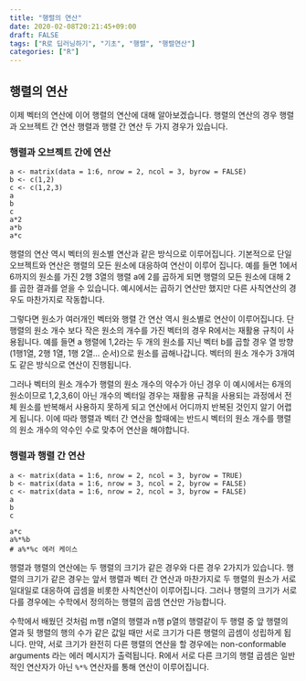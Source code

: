 ```yaml
---
title: "행렬의 연산"
date: 2020-02-08T20:21:45+09:00
draft: FALSE
tags: ["R로 딥러닝하기", "기초", "행렬", "행렬연산"]
categories: ["R"]
---
```


## 행렬의 연산

이제 벡터의 연산에 이어 행렬의 연산에 대해 알아보겠습니다. 행렬의 연산의 경우 행렬과 오브젝트 간 연산 행렬과 행렬 간 연산 두 가지 경우가 있습니다.

### 행렬과 오브젝트 간에 연산

```
a <- matrix(data = 1:6, nrow = 2, ncol = 3, byrow = FALSE)
b <- c(1,2)
c <- c(1,2,3)
a
b
c
a*2
a*b
a*c
```

행렬의 연산 역시 벡터의 원소별 연산과 같은 방식으로 이루어집니다. 기본적으로 단일 오브젝트와 연산은 행렬의 모든 원소에 대응하여 연산이 이루어 집니다. 예를 들면 1에서 6까지의 원소를 가진 2행 3열의 행렬 a에 2를 곱하게 되면 행렬의 모든 원소에 대해 2를 곱한 결과를 얻을 수 있습니다. 예시에서는 곱하기 연산만 했지만 다른 사칙연산의 경우도 마찬가지로 작동합니다.

그렇다면 원소가 여러개인 벡터와 행렬 간 연산 역시 원소별로 연산이 이루어집니다. 단 행렬의 원소 개수 보다 작은 원소의 개수를 가진 벡터의 경우 R에서는 재활용 규칙이 사용됩니다. 예를 들면 a 행렬에 1,2라는 두 개의 원소를 지닌 벡터 b를 곱할 경우 열 방향(1행1열, 2행 1열, 1행 2열... 순서)으로 원소를 곱해나갑니다. 벡터의 원소 개수가 3개여도 같은 방식으로 연산이 진행됩니다.

그러나 벡터의 원소 개수가 행렬의 원소 개수의 약수가 아닌 경우 이 예시에서는 6개의 원소이므로 1,2,3,6이 아닌 개수의 벡터일 경우는 재활용 규칙을 사용되는 과정에서 전체 원소를 반복해서 사용하지 못하게 되고 연산에서 어디까지 반복된 것인지 알기 어렵게 됩니다. 이에 따라 행렬과 벡터 간 연산을 할때에는 반드시 벡터의 원소 개수를 행렬의 원소 개수의 약수인 수로 맞추어 연산을 해야합니다.

### 행렬과 행렬 간 연산

```{r}
a <- matrix(data = 1:6, nrow = 2, ncol = 3, byrow = TRUE)
b <- matrix(data = 1:6, nrow = 3, ncol = 2, byrow = FALSE)
c <- matrix(data = 1:6, nrow = 2, ncol = 3, byrow = FALSE)
a
b
c

a*c
a%*%b
# a%*%c 에러 케이스
```

행렬과 행렬의 연산에는 두 행렬의 크기가 같은 경우와 다른 경우 2가지가 있습니다. 행렬의 크기가 같은 경우는 앞서 행렬과 벡터 간 연산과 마찬가지로 두 행렬의 원소가 서로 일대일로 대응하여 곱셈을 비롯한 사칙연산이 이루어집니다. 그러나 행렬의 크기가 서로 다를 경우에는 수학에서 정의하는 행렬의 곱셈 연산만 가능합니다.

수학에서 배웠던 것처럼 m행 n열의 행렬과 n행 p열의 행렬같이 두 행렬 중 앞 행렬의 열과 뒷 행렬의 행의 수가 같은 값일 때만 서로 크기가 다른 행렬의 곱셈이 성립하게 됩니다. 만약, 서로 크기가 완전히 다른 행렬의 연산을 할 경우에는 non-conformable arguments 라는 에러 메시지가 출력됩니다. R에서 서로 다른 크기의 행렬 곱셈은 일반적인 연산자가 아닌 `%*%` 연산자를 통해 연산이 이루어집니다.
